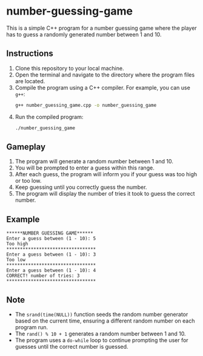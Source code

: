 # number-guessing-game
This is a simple C++ program for a number guessing game where the player has to guess a randomly generated number between 1 and 10.

## Instructions

1. Clone this repository to your local machine.
2. Open the terminal and navigate to the directory where the program files are located.
3. Compile the program using a C++ compiler. For example, you can use `g++`:
   ```bash
   g++ number_guessing_game.cpp -o number_guessing_game
   ```
4. Run the compiled program:
   ```bash
   ./number_guessing_game
   ```

## Gameplay

1. The program will generate a random number between 1 and 10.
2. You will be prompted to enter a guess within this range.
3. After each guess, the program will inform you if your guess was too high or too low.
4. Keep guessing until you correctly guess the number.
5. The program will display the number of tries it took to guess the correct number.

## Example

```
******NUMBER GUESSING GAME******
Enter a guess between (1 - 10): 5
Too high
*********************************
Enter a guess between (1 - 10): 3
Too low
*********************************
Enter a guess between (1 - 10): 4
CORRECT! number of tries: 3
*********************************
```

## Note

- The `srand(time(NULL))` function seeds the random number generator based on the current time, ensuring a different random number on each program run.
- The `rand() % 10 + 1` generates a random number between 1 and 10.
- The program uses a `do-while` loop to continue prompting the user for guesses until the correct number is guessed.
